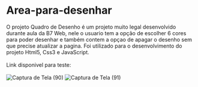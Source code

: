 # Area-para-desenhar

O projeto Quadro de Desenho é um projeto muito legal desenvolvido durante aula da B7 Web, nele o usuario tem a opção de escolher 6 cores para poder desenhar e também contem a opçao de apagar o desenho sem que precise atualizar a pagina. Foi utilizado para o desenvolvimento do projeto Html5, Css3 e JavaScript.
<br><br>
Link disponivel para teste:
<br><br>
![Captura de Tela (90)](https://user-images.githubusercontent.com/108766424/234957719-87b9152e-823b-4d79-9659-0dc2a11e3497.png)
![Captura de Tela (91)](https://user-images.githubusercontent.com/108766424/234957737-1b17190c-30a6-4966-93ad-51ea8b7708f8.png)
